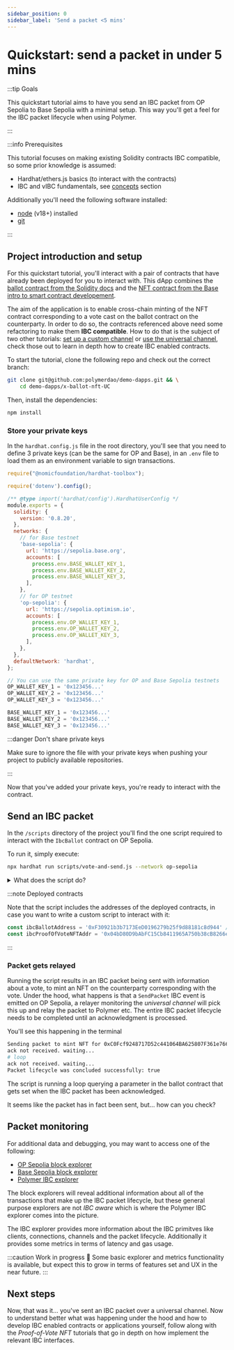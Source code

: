 ```yaml
---
sidebar_position: 0
sidebar_label: 'Send a packet <5 mins'
---
```


# Quickstart: send a packet in under 5 mins

:::tip Goals

This quickstart tutorial aims to have you send an IBC packet from OP Sepolia to Base Sepolia with a minimal setup. This way you'll get a feel for the IBC packet lifecycle when using Polymer.

:::

:::info Prerequisites

This tutorial focuses on making existing Solidity contracts IBC compatible, so some prior knowledge is assumed:

- Hardhat/ethers.js basics (to interact with the contracts)
- IBC and vIBC fundamentals, see [concepts](../category/concepts-1) section 

Additionally you'll need the following software installed:
- [node](https://nodejs.org) (v18+) installed
- [git](https://git-scm.com/book/en/v2/Getting-Started-Installing-Git)

:::

## Project introduction and setup

For this quickstart tutorial, you'll interact with a pair of contracts that have already been deployed for you to interact with. This dApp combines the [ballot contract from the Solidity docs](https://docs.soliditylang.org/en/v0.8.23/solidity-by-example.html#voting) and the [NFT contract from the Base intro to smart contract developement](https://docs.base.org/guides/deploy-smart-contracts).

The aim of the application is to enable cross-chain minting of the NFT contract corresponding to a vote cast on the ballot contract on the counterparty. In order to do so, the contracts referenced above need some refactoring to make them **IBC compatible**. How to do that is the subject of two other tutorials: [set up a custom channel](./tutorial1.md) or [use the universal channel](tutorial2.md), check those out to learn in depth how to create IBC enabled contracts.

To start the tutorial, clone the following repo and check out the correct branch:
```bash
git clone git@github.com:polymerdao/demo-dapps.git && \
    cd demo-dapps/x-ballot-nft-UC
```
Then, install the dependencies:
```bash
npm install
```
### Store your private keys

In the `hardhat.config.js` file in the root directory, you'll see that you need to define 3 private keys (can be the same for OP and Base), in an `.env` file to load them as an environment variable to sign transactions.

```javascript title="$ROOT_DIR/hardhat.config.js"
require("@nomicfoundation/hardhat-toolbox");

require('dotenv').config();

/** @type import('hardhat/config').HardhatUserConfig */
module.exports = {
  solidity: {
    version: '0.8.20',
  },
  networks: {
    // for Base testnet
    'base-sepolia': {
      url: 'https://sepolia.base.org',
      accounts: [
        process.env.BASE_WALLET_KEY_1,
        process.env.BASE_WALLET_KEY_2,
        process.env.BASE_WALLET_KEY_3,
      ],
    },
    // for OP testnet
    'op-sepolia': {
      url: 'https://sepolia.optimism.io',
      accounts: [
        process.env.OP_WALLET_KEY_1, 
        process.env.OP_WALLET_KEY_2, 
        process.env.OP_WALLET_KEY_3,
      ],
    },    
  },
  defaultNetwork: 'hardhat',
};
```

```javascript title="$ROOT_DIR/.env"
// You can use the same private key for OP and Base Sepolia testnets
OP_WALLET_KEY_1 = '0x123456...'
OP_WALLET_KEY_2 = '0x123456...'
OP_WALLET_KEY_3 = '0x123456...'

BASE_WALLET_KEY_1 = '0x123456...'
BASE_WALLET_KEY_2 = '0x123456...'
BASE_WALLET_KEY_3 = '0x123456...'
```

:::danger Don't share private keys

Make sure to ignore the file with your private keys when pushing your project to publicly available repositories.

:::

Now that you've added your private keys, you're ready to interact with the contract.

## Send an IBC packet

In the `/scripts` directory of the project you'll find the one script required to interact with the `IbcBallot` contract on OP Sepolia. 

To run it, simply execute:

```bash
npx hardhat run scripts/vote-and-send.js --network op-sepolia
```

<details>
<summary> What does the script do? </summary>
The detailed analysis of the application used for this quickstart, is provided in <a href="tutorial1">the extended tutorial</a>, but here's a summary:
<ul>    
    <li>It gets the accounts from your Hardhat configuration (which you've just set up by adding your private keys).</li>
    <li>It uses the first account provided to vote on a ballot. </li>
    <li>After having voted, it uses the same account to send an IBC packet with information about the vote to mint an NFT on the counterparty.</li>
    <li></li>
</ul>
</details>

:::note Deployed contracts

Note that the script includes the addresses of the deployed contracts, in case you want to write a custom script to interact with it:

```javascript
const ibcBallotAddress = '0xF30921b3b7173EeD0196279b25f9d88181c8d944' // add ibcBallot address when deployed
const ibcProofOfVoteNFTAddr = '0x04bD80D9bAbFC15Cb8411965A750b38cB8266eDf'
```
:::

### Packet gets relayed

Running the script results in an IBC packet being sent with information about a vote, to mint an NFT on the counterparty corresponding with the vote. Under the hood, what happens is that a `SendPacket` IBC event is emitted on OP Sepolia, a relayer monitoring the _universal channel_ will pick this up and relay the packet to Polymer etc. The entire IBC packet lifecycle needs to be completed until an acknowledgment is processed.

You'll see this happening in the terminal

```bash
Sending packet to mint NFT for 0xC0Fcf9248717D52c441064BA625807F361e766f5 relating to vote cast by 0xC0Fcf9248717D52c441064BA625807F361e766f5
ack not received. waiting...
# loop
ack not received. waiting...
Packet lifecycle was concluded successfully: true
```

The script is running a loop querying a parameter in the ballot contract that gets set when the IBC packet has been acknowledged. 

It seems like the packet has in fact been sent, but... how can you check?

## Packet monitoring

For additional data and debugging, you may want to access one of the following:

- [OP Sepolia block explorer](https://optimism-sepolia.blockscout.com/)
- [Base Sepolia block explorer](https://base-sepolia.blockscout.com/)
- [Polymer IBC explorer](http://35.236.98.227/packets)

The block explorers will reveal additional information about all of the transactions that make up the IBC packet lifecycle, but these general purpose explorers are not _IBC aware_ which is where the Polymer IBC explorer comes into the picture.

The IBC explorer provides more information about the IBC primitves like clients, connections, channels and the packet lifecycle. Additionally it provides some metrics in terms of latency and gas usage.

:::caution Work in progress 🚧
Some basic explorer and metrics functionality is available, but expect this to grow in terms of features set and UX in the near future.
:::

## Next steps

Now, that was it... you've sent an IBC packet over a universal channel. Now to understand better what was happening under the hood and how to develop IBC enabled contracts or applications yourself, follow along with the _Proof-of-Vote NFT_ tutorials that go in depth on how implement the relevant IBC interfaces.


